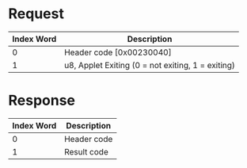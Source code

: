 # Request

| Index Word | Description                                       |
|------------|---------------------------------------------------|
| 0          | Header code \[0x00230040\]                        |
| 1          | u8, Applet Exiting (0 = not exiting, 1 = exiting) |

# Response

| Index Word | Description |
|------------|-------------|
| 0          | Header code |
| 1          | Result code |